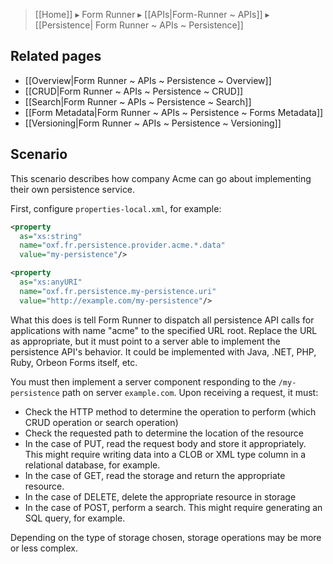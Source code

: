 > [[Home]] ▸ Form Runner ▸ [[APIs|Form-Runner ~ APIs]] ▸ [[Persistence| Form Runner ~ APIs ~ Persistence]]

## Related pages

- [[Overview|Form Runner ~ APIs ~ Persistence ~ Overview]]
- [[CRUD|Form Runner ~ APIs ~ Persistence ~ CRUD]]
- [[Search|Form Runner ~ APIs ~ Persistence ~ Search]]
- [[Form Metadata|Form Runner ~ APIs ~ Persistence ~ Forms Metadata]]
- [[Versioning|Form Runner ~ APIs ~ Persistence ~ Versioning]]

## Scenario

This scenario describes how company Acme can go about implementing their own persistence service.

First, configure `properties-local.xml`, for example:

```xml
<property
  as="xs:string"
  name="oxf.fr.persistence.provider.acme.*.data"
  value="my-persistence"/>

<property
  as="xs:anyURI"
  name="oxf.fr.persistence.my-persistence.uri"
  value="http://example.com/my-persistence"/>
```

What this does is tell Form Runner to dispatch all persistence API calls for applications with name "acme" to the specified URL root. Replace the URL as appropriate, but it must point to a server able to implement the persistence API's behavior. It could be implemented with Java, .NET, PHP, Ruby, Orbeon Forms itself, etc.

You must then implement a server component responding to the `/my-persistence` path on server `example.com`. Upon receiving a request, it must:

* Check the HTTP method to determine the operation to perform (which CRUD operation or search operation)
* Check the requested path to determine the location of the resource
* In the case of PUT, read the request body and store it appropriately. This might require writing data into a CLOB or XML type column in a relational database, for example.
* In the case of GET, read the storage and return the appropriate resource.
* In the case of DELETE, delete the appropriate resource in storage
* In the case of POST, perform a search. This might require generating an SQL query, for example.

Depending on the type of storage chosen, storage operations may be more or less complex.
